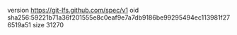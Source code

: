 version https://git-lfs.github.com/spec/v1
oid sha256:59221b71a36f201555e8c0eaf9e7a7db9186be99295494ec113981f276519a51
size 31270
